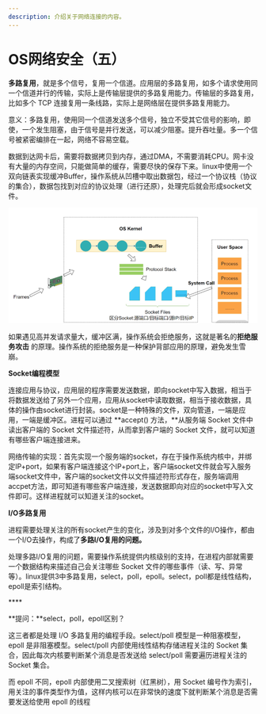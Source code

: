 ```yaml
---
description: 介绍关于网络连接的内容。
---
```


# OS网络安全（五）

**多路复用**，就是多个信号，复用一个信道。应用层的多路复用，如多个请求使用同一个信道并行的传输，实际上是传输层提供的多路复用能力。传输层的多路复用，比如多个 TCP 连接复用一条线路，实际上是网络层在提供多路复用能力。

意义：多路复用，使用同一个信道发送多个信号，独立不受其它信号的影响，即使，一个发生阻塞，由于信号是并行发送，可以减少阻塞。提升吞吐量。多一个信号被紧密编排在一起，网络不容易空载。

数据到达网卡后，需要将数据拷贝到内存，通过DMA，不需要消耗CPU。网卡没有大量的内存空间，只能做简单的缓存，需要尽快的保存下来。linux中使用一个双向链表实现缓冲Buffer，操作系统从凹槽中取出数据包，经过一个协议栈（协议的集合），数据包找到对应的协议处理（进行还原），处理完后就会形成socket文件。

![](../.gitbook/assets/image%20%2828%29%20%281%29.png)

如果遇见高并发请求量大，缓冲区满，操作系统会拒绝服务，这就是著名的**拒绝服务攻击** 的原理。操作系统的拒绝服务是一种保护背部应用的原理，避免发生雪崩。

**Socket编程模型**

连接应用与协议，应用层的程序需要发送数据，即向socket中写入数据，相当于将数据发送给了另外一个应用，应用从socket中读取数据，相当于接收数据，具体的操作由socket进行封装。socket是一种特殊的文件，双向管道，一端是应用，一端是缓冲区。进程可以通过 **accept\(\) 方法，**从服务端 Socket 文件中读出客户端的 Socket 文件描述符，从而拿到客户端的 Socket 文件，就可以知道有哪些客户端连接进来。

网络传输的实现：首先实现一个服务端的socket，存在于操作系统内核中，并绑定IP+port，如果有客户端连接这个IP+port上，客户端socket文件就会写入服务端socket文件中，客户端的socket文件以文件描述符形式存在，服务端调用accpet方法，即可知道有哪些客户端连接，发送数据即向对应的socket中写入文件即可。这样进程就可以知道关注的socket。

**I/O多路复用**

进程需要处理关注的所有socket产生的变化，涉及到对多个文件的I/O操作，都由一个I/O去操作，构成了**多路I/O复用的问题。**

处理多路I/O复用的问题，需要操作系统提供内核级别的支持，在进程内部就需要一个数据结构来描述自己会关注哪些 Socket 文件的哪些事件（读、写、异常等）。linux提供3中多路复用，select，poll，epoll。select，poll都是线性结构，epoll是索引结构。



\*\*\*\*

**提问：**select，poll，epoll区别？

这三者都是处理 I/O 多路复用的编程手段。select/poll 模型是一种阻塞模型，epoll 是非阻塞模型。select/poll 内部使用线性结构存储进程关注的 Socket 集合，因此每次内核要判断某个消息是否发送给 select/poll 需要遍历进程关注的 Socket 集合。

而 epoll 不同，epoll 内部使用二叉搜索树（红黑树），用 Socket 编号作为索引，用关注的事件类型作为值，这样内核可以在非常快的速度下就判断某个消息是否需要发送给使用 epoll 的线程

